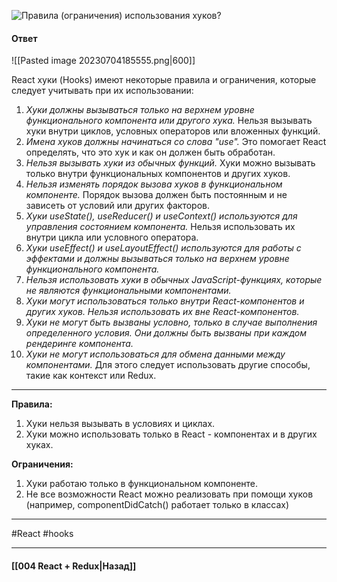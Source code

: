 ![Правила (ограничения) использования хуков?](https://youtu.be/xZLxdts7ZW4?t=873)

#### Ответ

![[Pasted image 20230704185555.png|600]]

React хуки (Hooks) имеют некоторые правила и ограничения, которые следует учитывать при их использовании:

1. *Хуки должны вызываться только на верхнем уровне функционального компонента или другого хука.* Нельзя вызывать хуки внутри циклов, условных операторов или вложенных функций.
2. *Имена хуков должны начинаться со слова "use".* Это помогает React определять, что это хук и как он должен быть обработан.
3. *Нельзя вызывать хуки из обычных функций.* Хуки можно вызывать только внутри функциональных компонентов и других хуков.
4. *Нельзя изменять порядок вызова хуков в функциональном компоненте.* Порядок вызова должен быть постоянным и не зависеть от условий или других факторов.
5. *Хуки useState(), useReducer() и useContext() используются для управления состоянием компонента.* Нельзя использовать их внутри цикла или условного оператора.
6. *Хуки useEffect() и useLayoutEffect() используются для работы с эффектами и должны вызываться только на верхнем уровне функционального компонента.*
7. *Нельзя использовать хуки в обычных JavaScript-функциях, которые не являются функциональными компонентами.*
8. *Хуки могут использоваться только внутри React-компонентов и других хуков. Нельзя использовать их вне React-компонентов.*
9. *Хуки не могут быть вызваны условно, только в случае выполнения определенного условия. Они должны быть вызваны при каждом рендеринге компонента.*
10. *Хуки не могут использоваться для обмена данными между компонентами.* Для этого следует использовать другие способы, такие как контекст или Redux.

___

**Правила:**
1. Хуки нельзя вызывать в условиях и циклах.
2. Хуки можно использовать только в React - компонентах и в других хуках.

**Ограничения:**
1. Хуки работаю только в функциональном компоненте.
2. Не все возможности React можно реализовать при помощи хуков 
   (например, componentDidCatch() работает только в классах)

____
#React #hooks

____

#### [[004 React + Redux|Назад]]